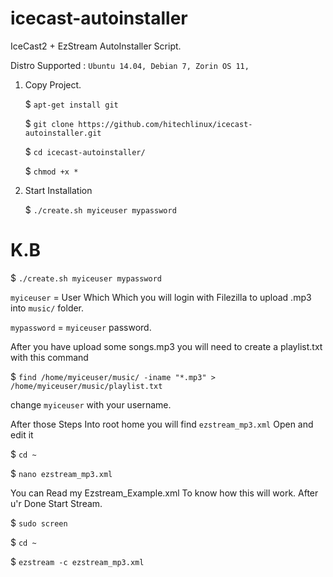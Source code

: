 # icecast-autoinstaller
IceCast2 + EzStream AutoInstaller Script.

Distro Supported : `Ubuntu 14.04, Debian 7, Zorin OS 11,`

1. Copy Project.

   $ `apt-get install git`
   
   $ `git clone https://github.com/hitechlinux/icecast-autoinstaller.git`
   
   $ `cd icecast-autoinstaller/`
   
   $ `chmod +x *`

2. Start Installation

   $ `./create.sh myiceuser mypassword`

# K.B

  $ `./create.sh myiceuser mypassword`
  
  `myiceuser` = User Which Which you will login with Filezilla to upload .mp3 into `music/` folder.
  
  `mypassword` = `myiceuser` password.

  After you have upload some songs.mp3 you will need to create a playlist.txt with this command
  
  $ `find /home/myiceuser/music/ -iname "*.mp3" > /home/myiceuser/music/playlist.txt`
  
  change `myiceuser` with your username.
  
After those Steps Into root home you will find `ezstream_mp3.xml` Open and edit it

$ `cd ~`

$ `nano ezstream_mp3.xml`

You can Read my Ezstream_Example.xml To know how this will work. After u'r Done Start Stream.

 $ `sudo screen`
 
 $ `cd ~`
 
 $ `ezstream -c ezstream_mp3.xml`
